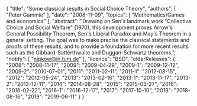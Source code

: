 {
    "title": "Some classical results in Social Choice Theory",
    "authors": [
        "Peter Gammie"
    ],
    "date": "2008-11-09",
    "topics": [
        "Mathematics/Games and economics"
    ],
    "abstract": "Drawing on Sen's landmark work \"Collective Choice and Social Welfare\" (1970), this development proves Arrow's General Possibility Theorem, Sen's Liberal Paradox and May's Theorem in a general setting. The goal was to make precise the classical statements and proofs of these results, and to provide a foundation for more recent results such as the Gibbard-Satterthwaite and Duggan-Schwartz theorems.",
    "notify": [
        "nipkow@in.tum.de"
    ],
    "licence": "BSD",
    "olderReleases": {
        "2008": "2008-11-17",
        "2009": "2009-04-29",
        "2009-1": "2009-12-12",
        "2009-2": "2010-07-01",
        "2011": "2011-02-11",
        "2011-1": "2012-03-15",
        "2012": "2012-05-24",
        "2013": "2013-02-16",
        "2013-1": "2013-11-17",
        "2013-2": "2013-12-11",
        "2014": "2014-08-28",
        "2015": "2015-05-27",
        "2016": "2016-02-22",
        "2016-1": "2016-12-17",
        "2017": "2017-10-10",
        "2018": "2018-08-16",
        "2019": "2019-06-11"
    }
}